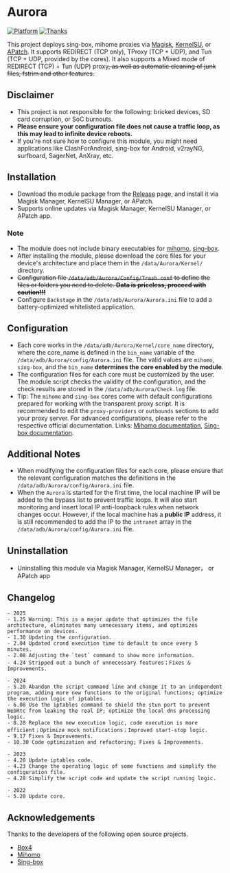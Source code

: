 # Aurora
[![Platform](https://img.shields.io/badge/Platform-Android-green.svg)](https://www.android.com)
[![Thanks](https://img.shields.io/badge/Thanks-Box4-green.svg)](https://github.com/CHIZI-0618/box4magisk)

This project deploys sing-box, mihome proxies via [Magisk](https://github.com/topjohnwu/Magisk), [KernelSU](https://github.com/tiann/KernelSU), or [APatch](https://github.com/bmax121/APatch). It supports REDIRECT (TCP only), TProxy (TCP + UDP), and Tun (TCP + UDP, provided by the cores). It also supports a Mixed mode of REDIRECT (TCP) + Tun (UDP) proxy~~, as well as automatic cleaning of junk files, fstrim and other features.~~


## Disclaimer

- This project is not responsible for the following: bricked devices, SD card corruption, or SoC burnouts.
- **Please ensure your configuration file does not cause a traffic loop, as this may lead to infinite device reboots.**
- If you're not sure how to configure this module, you might need applications like ClashForAndroid, sing-box for Android, v2rayNG, surfboard, SagerNet, AnXray, etc.


## Installation

- Download the module package from the [Release](https://github.com/Tkocean/Aurora/releases/download/Simplified/Aurora.zip) page, and install it via Magisk Manager, KernelSU Manager, or APatch.
- Supports online updates via Magisk Manager, KernelSU Manager, or APatch app.


### Note

- The module does not include binary executables for [mihomo](https://github.com/MetaCubeX/mihomo), [sing-box](https://github.com/SagerNet/sing-box).
- After installing the module, please download the core files for your device's architecture and place them in the `/data/Aurora/Kernel/` directory.
- ~~Configuration file `/data/adb/Aurora/Config/Trash.conf` to define the files or folders you need to delete. **Data is priceless, proceed with caution!!!**~~
- Configure `Backstage` in the `/data/adb/Aurora/Aurora.ini` file to add a battery-optimized whitelisted application.


## Configuration

- Each core works in the `/data/adb/Aurora/Kernel/core_name` directory, where the core_name is defined in the `bin_name` variable of the `/data/adb/Aurora/config/Aurora.ini` file. The valid values are `mihomo`, `sing-box`, and the `bin_name` **determines the core enabled by the module**.
- The configuration files for each core must be customized by the user. The module script checks the validity of the configuration, and the check results are stored in the `/data/adb/Aurora/Check.log` file.
- Tip: The `mihomo` and `sing-box` cores come with default configurations prepared for working with the transparent proxy script. It is recommended to edit the `proxy-providers` or `outbounds` sections to add your proxy server. For advanced configurations, please refer to the respective official documentation. Links: [Mihomo documentation](https://wiki.metacubex.one), [Sing-box documentation](https://sing-box.sagernet.org/).


## Additional Notes

- When modifying the configuration files for each core, please ensure that the relevant configuration matches the definitions in the `/data/adb/Aurora/config/Aurora.ini` file.
- When the `Aurora` is started for the first time, the local machine IP will be added to the bypass list to prevent traffic loops. It will also start monitoring and insert local IP anti-loopback rules when network changes occur. However, if the local machine has a **public IP** address, it is still recommended to add the IP to the `intranet` array in the `/data/adb/Aurora/config/Aurora.ini` file.


## Uninstallation

- Uninstalling this module via Magisk Manager, KernelSU Manager， or APatch app


## Changelog
    - 2025
    - 1.25 Warning: This is a major update that optimizes the file architecture, eliminates many unnecessary items, and optimizes performance on devices.
    - 1.30 Updating the configuration.
    - 2.04 Updated crond execution time to default to once every 5 minutes.
    - 2.08 Adjusting the `test` command to show more information.
    - 4.24 Stripped out a bunch of unnecessary features；Fixes & Improvements.

    - 2024
    - 5.20 Abandon the script command line and change it to an independent program, adding more new functions to the original functions; optimize the execution logic of iptables.
    - 6.08 Use the iptables command to shield the stun port to prevent WebRtc from leaking the real IP; optimize the local dns processing logic.
    - 8.28 Replace the new execution logic, code execution is more efficient；Optimize mock notifications；Improved start-stop logic.
    - 9.17 Fixes & Improvements.
    - 10.30 Code optimization and refactoring; Fixes & Improvements.
    
    - 2023
    - 4.20 Update iptables code.
    - 4.23 Change the operating logic of some functions and simplify the configuration file.
    - 4.28 Simplify the script code and update the script running logic.
    
    - 2022
    - 5.20 Update core.

## Acknowledgements
Thanks to the developers of the following open source projects.
- [Box4](https://github.com/CHIZI-0618/box4magisk)
- [Mihomo](https://github.com/MetaCubeX/mihomo)
- [Sing-box](https://github.com/SagerNet/sing-box)
